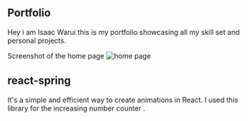 ## Portfolio
Hey i am Isaac Warui this is my portfolio showcasing all my skill set and personal projects.

Screenshot of the home page
![home page](public/home.png)


## react-spring 
It's a simple and efficient way to create animations in React. I used this library for the increasing number counter . 